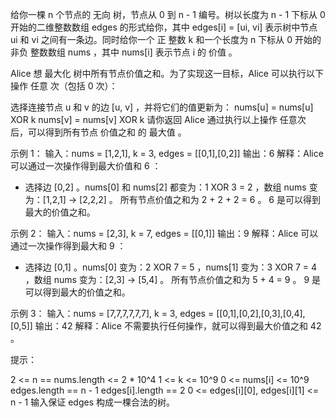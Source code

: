 给你一棵 n 个节点的 无向 树，节点从 0 到 n - 1 编号。树以长度为 n - 1 下标从 0 开始的二维整数数组 edges 的形式给你，其中
edges[i] = [ui, vi] 表示树中节点 ui 和 vi 之间有一条边。同时给你一个 正 整数 k 和一个长度为 n 下标从 0 开始的 非负 整数数组
nums ，其中 nums[i] 表示节点 i 的 价值 。

Alice 想 最大化 树中所有节点价值之和。为了实现这一目标，Alice 可以执行以下操作 任意 次（包括 0 次）：

选择连接节点 u 和 v 的边 [u, v] ，并将它们的值更新为：
nums[u] = nums[u] XOR k
nums[v] = nums[v] XOR k
请你返回 Alice 通过执行以上操作 任意次 后，可以得到所有节点 价值之和 的 最大值 。

示例 1：
输入：nums = [1,2,1], k = 3, edges = [[0,1],[0,2]]
输出：6
解释：Alice 可以通过一次操作得到最大价值和 6 ：

- 选择边 [0,2] 。nums[0] 和 nums[2] 都变为：1 XOR 3 = 2 ，数组 nums 变为：[1,2,1] -> [2,2,2] 。
  所有节点价值之和为 2 + 2 + 2 = 6 。
  6 是可以得到最大的价值之和。

示例 2：
输入：nums = [2,3], k = 7, edges = [[0,1]]
输出：9
解释：Alice 可以通过一次操作得到最大和 9 ：

- 选择边 [0,1] 。nums[0] 变为：2 XOR 7 = 5 ，nums[1] 变为：3 XOR 7 = 4 ，数组 nums 变为：[2,3] -> [5,4] 。
  所有节点价值之和为 5 + 4 = 9 。
  9 是可以得到最大的价值之和。

示例 3：
输入：nums = [7,7,7,7,7,7], k = 3, edges = [[0,1],[0,2],[0,3],[0,4],[0,5]]
输出：42
解释：Alice 不需要执行任何操作，就可以得到最大价值之和 42 。

提示：

2 <= n == nums.length <= 2 * 10^4
1 <= k <= 10^9
0 <= nums[i] <= 10^9
edges.length == n - 1
edges[i].length == 2
0 <= edges[i][0], edges[i][1] <= n - 1
输入保证 edges 构成一棵合法的树。
